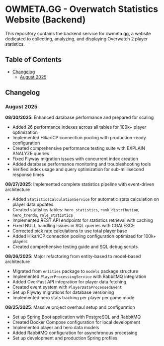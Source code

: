 # OWMETA.GG - Overwatch Statistics Website (Backend)

This repository contains the backend service for owmeta.gg, a website dedicated to collecting, analyzing, and displaying Overwatch 2 player statistics. 

## Table of Contents
- [Changelog](#changelog)
  - [August 2025](#august-2025)

## Changelog

### August 2025
**08/30/2025**: Enhanced database performance and prepared for scaling
- Added 26 performance indexes across all tables for 100k+ player optimization
- Implemented HikariCP connection pooling with production-ready configuration
- Created comprehensive performance testing suite with EXPLAIN ANALYZE queries
- Fixed Flyway migration issues with concurrent index creation
- Added database performance monitoring and troubleshooting tools
- Verified index usage and query optimization for sub-millisecond response times

**08/27/2025**: Implemented complete statistics pipeline with event-driven architecture
- Added `StatisticsCalculationService` for automatic stats calculation on player data updates
- Created statistics tables: `hero_statistics`, `rank_distribution`, `hero_trends`, `role_statistics`
- Implemented REST API endpoints for statistics retrieval with caching
- Fixed NULL handling issues in SQL queries with COALESCE
- Corrected pick rate calculations to use total player base
- Added HikariCP connection pooling configuration optimized for 100k+ players
- Created comprehensive testing guide and SQL debug scripts

**08/26/2025**: Major refactoring from entity-based to model-based architecture
- Migrated from `entities` package to `models` package structure
- Implemented `PlayerProcessingService` with RabbitMQ integration
- Added OverFast API integration for player data fetching
- Created event system with `PlayerDataProcessedEvent`
- Set up Flyway migrations for database versioning
- Implemented hero stats tracking per player per game mode

**08/25/2025**: Massive project overhaul setup and configuration
- Set up Spring Boot application with PostgreSQL and RabbitMQ
- Created Docker Compose configuration for local development
- Implemented player and hero data models
- Added RabbitMQ configuration for asynchronous processing
- Set up development and production Spring profiles
